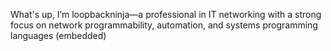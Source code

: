 What's up, I’m loopbackninja—a professional in IT networking with a strong focus on network programmability, automation, and systems programming languages (embedded)
